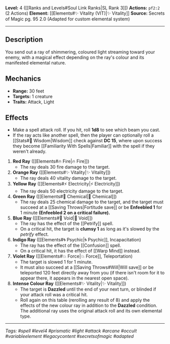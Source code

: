 **Level:** 4 ([[Ranks and Levels#Soul Link Ranks|SL Rank 3]])
**Actions:** `pf2:2` (2 Actions)
**Element:** [[Elements#✨ Vitality (VIT)|✨ Vitality]]
**Source:** Secrets of Magic pg. 95 2.0 (Adapted for custom elemental system)

---

## Description

You send out a ray of shimmering, coloured light streaming toward your enemy, with a magical effect depending on the ray's colour and its manifested elemental nature.

## Mechanics

-   **Range:** 30 feet
-   **Targets:** 1 creature
-   **Traits:** Attack, Light

## Effects

- Make a spell attack roll. If you hit, roll **1d8** to see which beam you cast.
- If the ray acts like another spell, then the player can optionally roll a [[Stats#🧠 Wisdom|Wisdom]] check against **DC 15**, where upon success they become [[Familiarity With Spells|Familiar]] with the spell if they weren't already. 

1.  **Red Ray** ([[Elements#🔥 Fire|🔥 Fire]])
    *   The ray deals 30 fire damage to the target.
2.  **Orange Ray** ([[Elements#✨ Vitality|✨ Vitality]])
    *   The ray deals 40 vitality damage to the target.
3.  **Yellow Ray** ([[Elements#⚡ Electricity|⚡ Electricity]])
    *   The ray deals 50 electricity damage to the target.
4.  **Green Ray** ([[Elements#🧪 Chemical|🧪 Chemical]])
    *   The ray deals 25 chemical damage to the target, and the target must succeed at a [[Saving Throws|Fortitude save]] or be **Enfeebled 1** for 1 minute **(Enfeebled 2 on a critical failure).**
5.  **Blue Ray** ([[Elements#🌌 Void|🌌 Void]])
    *   The ray has the effect of the [[Petrify]] spell.
    *   On a critical hit, the target is **clumsy 1** as long as it's slowed by the *petrify* effect.
6.  **Indigo Ray** ([[Elements#🌀 Psychic|🌀 Psychic]], Incapacitation)
    *   The ray has the effect of the [[Confusion]] spell.
    *   On a critical hit, it has the effect of [[Warp Mind]] instead.
7.  **Violet Ray** ([[Elements#💥 Force|💥 Force]], Teleportation)
    *   The target is slowed 1 for 1 minute.
    *   It must also succeed at a [[Saving Throws#Will|Will save]] or be teleported 120 feet directly away from you (if there isn't room for it to appear there, it appears in the nearest open space).
8.  **Intense Colour Ray** ([[Elements#✨ Vitality|✨ Vitality]])
    *   The target is **Dazzled** until the end of your next turn, or blinded if your attack roll was a critical hit.
    *   Roll again on this table (rerolling any result of 8) and apply the effects of the new colour ray in addition to the **Dazzled** condition. The additional ray uses the original attack roll and its own elemental type.

---
*Tags: #spell #level4 #prismatic #light #attack #arcane #occult #variableelement #legacycontent #secretsofmagic #adapted*
